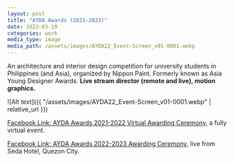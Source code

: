 ```yaml
---
layout: post
title: "AYDA Awards (2021-2023)"
date: 2023-03-10
categories: work
media_type: image
media_path: /assets/images/AYDA22_Event-Screen_v01-0001.webp
---
```


An architecture and interior design competition for university students in Philippines (and Asia), organized by Nippon Paint. Formerly known as Asia Young Designer Awards. **Live stream director (remote and live), motion graphics.**

![Alt text]({{ "/assets/images/AYDA22_Event-Screen_v01-0001.webp" | relative_url }})

[Facebook Link: AYDA Awards 2021-2022 Virtual Awarding Ceremony](https://fb.watch/vcTvWwKBFO/), a fully virtual event.

[Facebook Link: AYDA Awards 2022-2023 Awarding Ceremony](https://fb.watch/vcTqE5HhM0/), live from Seda Hotel, Quezon City.

